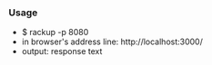 <h3>Usage</h3>
<ul>
    <li>$ rackup -p 8080</li>
    <li>in browser's address line: http://localhost:3000/</li>
    <li>output: response text</li>
<ul>